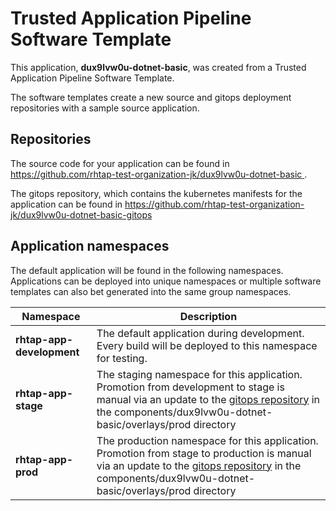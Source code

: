 # Trusted Application Pipeline Software Template

This application, **dux9lvw0u-dotnet-basic**, was created from a Trusted Application Pipeline Software Template.

The software templates create a new source and gitops deployment repositories with a sample source application. 

## Repositories

The source code for your application can be found in [https://github.com/rhtap-test-organization-jk/dux9lvw0u-dotnet-basic ](https://github.com/rhtap-test-organization-jk/dux9lvw0u-dotnet-basic ).
 
The gitops repository, which contains the kubernetes manifests for the application can be found in 
[https://github.com/rhtap-test-organization-jk/dux9lvw0u-dotnet-basic-gitops ](https://github.com/rhtap-test-organization-jk/dux9lvw0u-dotnet-basic-gitops ) 

## Application namespaces 

The default application will be found in the following namespaces. Applications can be deployed into unique namespaces or multiple software templates can also bet generated into the same group namespaces.  

|  Namespace   |  Description   |  
| -------- | -------- |   
| **rhtap-app-development** | The default application during development. Every build will be deployed to this namespace for testing. | 
| **rhtap-app-stage** | The staging namespace for this application. Promotion from development to stage is manual via an update to the [gitops repository](https://github.com/rhtap-test-organization-jk/dux9lvw0u-dotnet-basic-gitops ) in the components/dux9lvw0u-dotnet-basic/overlays/prod directory |  
| **rhtap-app-prod** | The production namespace for this application. Promotion from stage to production is manual via an update to the [gitops repository](https://github.com/rhtap-test-organization-jk/dux9lvw0u-dotnet-basic-gitops ) in the components/dux9lvw0u-dotnet-basic/overlays/prod directory | 